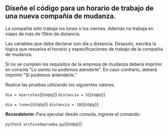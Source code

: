 ## Diseñe el código para un horario de trabajo de una nueva compañía de mudanza.

La compañía sólo trabaja los lunes o los viernes. Además no trabaja en viajes de más de 10km de distancia.

Las variables que debe declarar son día y distancia. Después, escriba la lógica que resuelva el horario y especificaciones de trabajo de la compañía de mudanza.

Si no se cumplen los requisitos de la empresa de mudanza deberá imprimir en consola "Lo siento no podemos atenderle". En caso contrario, deberá imprimir "Sí podemos antenderle."

Realice las pruebas utilizando los siguientes valores. 

`dia = miercoles`{{copy}}
`distancia = 5`{{copy}}

`dia = lunes`{{copy}}
`distancia = 10`{{copy}}

***Recordatorio:*** Para ejecutar desde consola, ingrese el comando:

`python3 archivodeprueba.py`{{copy}}
